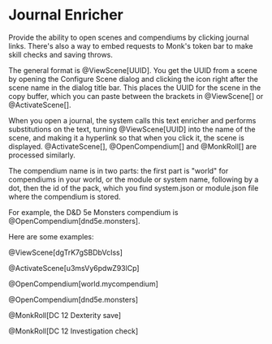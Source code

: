 # Journal Enricher
 Provide the ability to open scenes and compendiums by clicking journal links. There's also a way to embed requests to Monk's token bar to make skill checks and saving throws.
 
 The general format is @ViewScene[UUID]. You get the UUID from a scene by opening the Configure Scene dialog and clicking the icon right after the scene name in the dialog title bar. This places the UUID for the scene in the copy buffer, which you can paste between the brackets in @ViewScene[] or @ActivateScene[]. 
 
 When you open a journal, the system calls this text enricher and performs substitutions on the text, turning @ViewScene[UUID] into the name of the scene, and making it a hyperlink so that when you click it, the scene is displayed. @ActivateScene[], @OpenCompendium[] and @MonkRoll[] are processed similarly.
 
 The compendium name is in two parts: the first part is "world" for compendiums in your world, or the module or system name, following by a dot, then the id of the pack, which you find system.json or module.json file where the compendium is stored.
 
 For example, the D&D 5e Monsters compendium is @OpenCompendium[dnd5e.monsters].
 
 Here are some examples:

@ViewScene[dgTrK7gSBDbVcIss]

@ActivateScene[u3msVy6pdwZ93lCp]

@OpenCompendium[world.mycompendium]

@OpenCompendium[dnd5e.monsters]

@MonkRoll[DC 12 Dexterity save]

@MonkRoll[DC 12 Investigation check]


